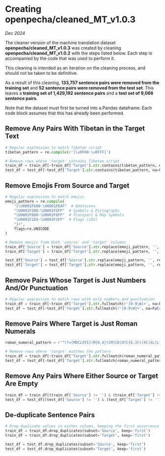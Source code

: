 # Creating openpecha/cleaned_MT_v1.0.3
*Dec 2024*

The cleaner version of the machine translation dataset **openpecha/cleaned_MT_v1.0.3** was created by cleaning **openpecha/cleaned_MT_v1.0.2** with the steps listed below. Each step is accompanied by the code that was used to perform it.

This cleaning is intended as an iteration on the cleaning process, and should not be taken to be definitive.

As a result of this cleaning, **133,757 sentence pairs were removed from the training set** and **52 sentence pairs were removed from the test set**. This leaves a **training set of 1,429,192 sentence pairs** and a **test set of 9,066 sentence pairs**.

Note that the dataset must first be turned into a Pandas dataframe. Each code block assumes that this has already been performed.

## Remove Any Pairs With Tibetan in the Target Text

```python
# Regular expression to match Tibetan script
tibetan_pattern = re.compile(r'[\u0F00-\u0FFF]')

# Remove rows where 'target' contains Tibetan script
train_df = train_df[~train_df['Target'].str.contains(tibetan_pattern, na=False)]
test_df = test_df[~test_df['Target'].str.contains(tibetan_pattern, na=False)]
```

## Remove Emojis From Source and Target

```python
# Regular expression to match emojis
emoji_pattern = re.compile(
    "[\U0001F600-\U0001F64F"  # Emoticons
    "\U0001F300-\U0001F5FF"  # Symbols & Pictographs
    "\U0001F680-\U0001F6FF"  # Transport & Map Symbols
    "\U0001F1E0-\U0001F1FF"  # Flags (iOS)
    "]+", 
    flags=re.UNICODE
)

# Remove emojis from both 'source' and 'target' columns
train_df['Source'] = train_df['Source'].str.replace(emoji_pattern, '', regex=True)
train_df['Target'] = train_df['Target'].str.replace(emoji_pattern, '', regex=True)

test_df['Source'] = test_df['Source'].str.replace(emoji_pattern, '', regex=True)
test_df['Target'] = test_df['Target'].str.replace(emoji_pattern, '', regex=True)
```

## Remove Pairs Whose Target is Just Numbers And/Or Punctuation

```python
# Regular expression to match rows with only numbers and punctuation
train_df = train_df[~train_df['Target'].str.fullmatch(r'[0-9\W]+', na=False)]
test_df = test_df[~test_df['Target'].str.fullmatch(r'[0-9\W]+', na=False)]
```

## Remove Pairs Where Target is Just Roman Numerals

```python
roman_numeral_pattern = r'^(?=[MDCLXVI])M{0,4}(CM|CD|D?C{0,3})(XC|XL|L?X{0,3})(IX|IV|V?I{0,3})\.?$'

# Remove rows where 'target' matches the pattern
train_df = train_df[~train_df['Target'].str.fullmatch(roman_numeral_pattern, na=False)]
test_df = test_df[~test_df['Target'].str.fullmatch(roman_numeral_pattern, na=False)]
```

## Remove Any Pairs Where Either Source or Target Are Empty

```python
train_df = train_df[(train_df['Source'] != '') & (train_df['Target'] != '')]
test_df = test_df[(test_df['Source'] != '') & (test_df['Target'] != '')]
```

## De-duplicate Sentence Pairs

```python
# Drop duplicate values in either column, keeping the first occurrence
train_df = train_df.drop_duplicates(subset='Source', keep='first')
train_df = train_df.drop_duplicates(subset='Target', keep='first')

test_df = test_df.drop_duplicates(subset='Source', keep='first')
test_df = test_df.drop_duplicates(subset='Target', keep='first')
```